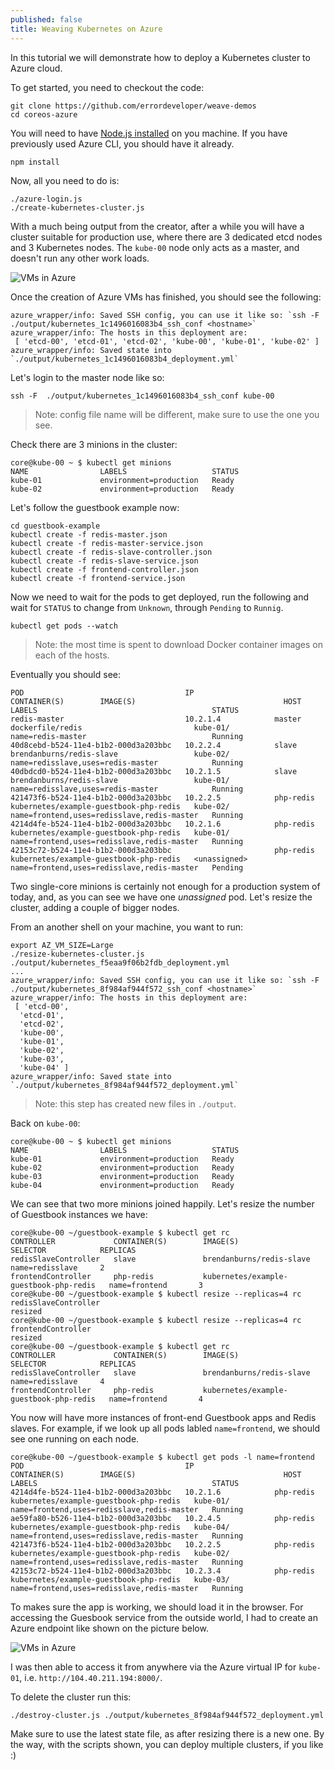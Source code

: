 ```yaml
---
published: false
title: Weaving Kubernetes on Azure
---
```


In this tutorial we will demonstrate how to deploy a Kubernetes cluster to Azure cloud.

To get started, you need to checkout the code:

```
git clone https://github.com/errordeveloper/weave-demos
cd coreos-azure
```

You will need to have [Node.js installed](http://nodejs.org/download/) on you machine. If you have previously used Azure CLI, you should have it already.

```
npm install
```

Now, all you need to do is:

```
./azure-login.js
./create-kubernetes-cluster.js
```

With a much being output from the creator, after a while you will have a cluster suitable for production use, where there are 3 dedicated etcd nodes and 3 Kubernetes nodes. The `kube-00` node only acts as a master, and doesn't run any other work loads.

![VMs in Azure](https://www.dropbox.com/s/logk4mot2gnlxgn/Screenshot%202015-02-15%2015.54.45.png?dl=1)

Once the creation of Azure VMs has finished, you should see the following:

```
azure_wrapper/info: Saved SSH config, you can use it like so: `ssh -F  ./output/kubernetes_1c1496016083b4_ssh_conf <hostname>`
azure_wrapper/info: The hosts in this deployment are:
 [ 'etcd-00', 'etcd-01', 'etcd-02', 'kube-00', 'kube-01', 'kube-02' ]
azure_wrapper/info: Saved state into `./output/kubernetes_1c1496016083b4_deployment.yml`
```

Let's login to the master node like so:
```
ssh -F  ./output/kubernetes_1c1496016083b4_ssh_conf kube-00
```
> Note: config file name will be different, make sure to use the one you see.

Check there are 3 minions in the cluster:
```
core@kube-00 ~ $ kubectl get minions
NAME                LABELS                   STATUS
kube-01             environment=production   Ready
kube-02             environment=production   Ready
```

Let's follow the guestbook example now:
```
cd guestbook-example
kubectl create -f redis-master.json
kubectl create -f redis-master-service.json
kubectl create -f redis-slave-controller.json
kubectl create -f redis-slave-service.json
kubectl create -f frontend-controller.json
kubectl create -f frontend-service.json
```

Now we need to wait for the pods to get deployed, run the following and wait for `STATUS` to change from `Unknown`, through `Pending` to `Runnig`. 
```
kubectl get pods --watch
```
> Note: the most time is spent to download Docker container images on each of the hosts.

Eventually you should see:
```
POD                                    IP                  CONTAINER(S)        IMAGE(S)                                 HOST                LABELS                                       STATUS
redis-master                           10.2.1.4            master              dockerfile/redis                         kube-01/            name=redis-master                            Running
40d8cebd-b524-11e4-b1b2-000d3a203bbc   10.2.2.4            slave               brendanburns/redis-slave                 kube-02/            name=redisslave,uses=redis-master            Running
40dbdcd0-b524-11e4-b1b2-000d3a203bbc   10.2.1.5            slave               brendanburns/redis-slave                 kube-01/            name=redisslave,uses=redis-master            Running
421473f6-b524-11e4-b1b2-000d3a203bbc   10.2.2.5            php-redis           kubernetes/example-guestbook-php-redis   kube-02/            name=frontend,uses=redisslave,redis-master   Running
4214d4fe-b524-11e4-b1b2-000d3a203bbc   10.2.1.6            php-redis           kubernetes/example-guestbook-php-redis   kube-01/            name=frontend,uses=redisslave,redis-master   Running
42153c72-b524-11e4-b1b2-000d3a203bbc                       php-redis           kubernetes/example-guestbook-php-redis   <unassigned>        name=frontend,uses=redisslave,redis-master   Pending
```

Two single-core minions is certainly not enough for a production system of today, and, as you can see we have one _unassigned_ pod. Let's resize the cluster, adding a couple of bigger nodes.

From an another shell on your machine, you want to run:
```
export AZ_VM_SIZE=Large
./resize-kubernetes-cluster.js ./output/kubernetes_f5eaa9f06b2fdb_deployment.yml
...
azure_wrapper/info: Saved SSH config, you can use it like so: `ssh -F  ./output/kubernetes_8f984af944f572_ssh_conf <hostname>`
azure_wrapper/info: The hosts in this deployment are:
 [ 'etcd-00',
  'etcd-01',
  'etcd-02',
  'kube-00',
  'kube-01',
  'kube-02',
  'kube-03',
  'kube-04' ]
azure_wrapper/info: Saved state into `./output/kubernetes_8f984af944f572_deployment.yml`
```
> Note: this step has created new files in `./output`.

Back on `kube-00`:
```
core@kube-00 ~ $ kubectl get minions
NAME                LABELS                   STATUS
kube-01             environment=production   Ready
kube-02             environment=production   Ready
kube-03             environment=production   Ready
kube-04             environment=production   Ready
```

We can see that two more minions joined happily. Let's resize the number of Guestbook instances we have:

```
core@kube-00 ~/guestbook-example $ kubectl get rc
CONTROLLER             CONTAINER(S)        IMAGE(S)                                 SELECTOR            REPLICAS
redisSlaveController   slave               brendanburns/redis-slave                 name=redisslave     2
frontendController     php-redis           kubernetes/example-guestbook-php-redis   name=frontend       3
core@kube-00 ~/guestbook-example $ kubectl resize --replicas=4 rc redisSlaveController
resized
core@kube-00 ~/guestbook-example $ kubectl resize --replicas=4 rc frontendController
resized
core@kube-00 ~/guestbook-example $ kubectl get rc
CONTROLLER             CONTAINER(S)        IMAGE(S)                                 SELECTOR            REPLICAS
redisSlaveController   slave               brendanburns/redis-slave                 name=redisslave     4
frontendController     php-redis           kubernetes/example-guestbook-php-redis   name=frontend       4
```

You now will have more instances of front-end Guestbook apps and Redis slaves. For example, if we look up all pods labled `name=frontend`, we should see one running on each node.

```
core@kube-00 ~/guestbook-example $ kubectl get pods -l name=frontend
POD                                    IP                  CONTAINER(S)        IMAGE(S)                                 HOST                LABELS                                       STATUS
4214d4fe-b524-11e4-b1b2-000d3a203bbc   10.2.1.6            php-redis           kubernetes/example-guestbook-php-redis   kube-01/            name=frontend,uses=redisslave,redis-master   Running
ae59fa80-b526-11e4-b1b2-000d3a203bbc   10.2.4.5            php-redis           kubernetes/example-guestbook-php-redis   kube-04/            name=frontend,uses=redisslave,redis-master   Running
421473f6-b524-11e4-b1b2-000d3a203bbc   10.2.2.5            php-redis           kubernetes/example-guestbook-php-redis   kube-02/            name=frontend,uses=redisslave,redis-master   Running
42153c72-b524-11e4-b1b2-000d3a203bbc   10.2.3.4            php-redis           kubernetes/example-guestbook-php-redis   kube-03/            name=frontend,uses=redisslave,redis-master   Running

```

To makes sure the app is working, we should load it in the browser. For accessing the Guesbook service from the outside world, I had to create an Azure endpoint like shown on the picture below.

![VMs in Azure](https://www.dropbox.com/s/a7gglyamb9pltqn/Screenshot%202015-02-15%2016.02.32.png?dl=1)

I was then able to access it from anywhere via the Azure virtual IP for `kube-01`, i.e. `http://104.40.211.194:8000/`.

To delete the cluster run this:
```
./destroy-cluster.js ./output/kubernetes_8f984af944f572_deployment.yml 
```

Make sure to use the latest state file, as after resizing there is a new one. By the way, with the scripts shown, you can deploy multiple clusters, if you like :)

